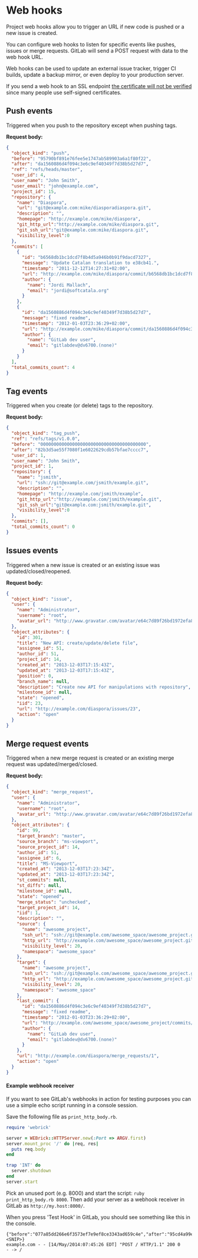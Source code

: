 # Web hooks

Project web hooks allow you to trigger an URL if new code is pushed or a new issue is created.

You can configure web hooks to listen for specific events like pushes, issues or merge requests. GitLab will send a POST request with data to the web hook URL.

Web hooks can be used to update an external issue tracker, trigger CI builds, update a backup mirror, or even deploy to your production server.

If you send a web hook to an SSL endpoint [the certificate will not be verified](https://gitlab.com/gitlab-org/gitlab-ce/blob/ccd617e58ea71c42b6b073e692447d0fe3c00be6/app/models/web_hook.rb#L35) since many people use self-signed certificates.

## Push events

Triggered when you push to the repository except when pushing tags.

**Request body:**

```json
{
  "object_kind": "push",
  "before": "95790bf891e76fee5e1747ab589903a6a1f80f22",
  "after": "da1560886d4f094c3e6c9ef40349f7d38b5d27d7",
  "ref": "refs/heads/master",
  "user_id": 4,
  "user_name": "John Smith",
  "user_email": "john@example.com",
  "project_id": 15,
  "repository": {
    "name": "Diaspora",
    "url": "git@example.com:mike/diasporadiaspora.git",
    "description": "",
    "homepage": "http://example.com/mike/diaspora", 
    "git_http_url":"http://example.com/mike/diaspora.git",
    "git_ssh_url":"git@example.com:mike/diaspora.git",
    "visibility_level":0
  },
  "commits": [
    {
      "id": "b6568db1bc1dcd7f8b4d5a946b0b91f9dacd7327",
      "message": "Update Catalan translation to e38cb41.",
      "timestamp": "2011-12-12T14:27:31+02:00",
      "url": "http://example.com/mike/diaspora/commit/b6568db1bc1dcd7f8b4d5a946b0b91f9dacd7327",
      "author": {
        "name": "Jordi Mallach",
        "email": "jordi@softcatala.org"
      }
    },
    {
      "id": "da1560886d4f094c3e6c9ef40349f7d38b5d27d7",
      "message": "fixed readme",
      "timestamp": "2012-01-03T23:36:29+02:00",
      "url": "http://example.com/mike/diaspora/commit/da1560886d4f094c3e6c9ef40349f7d38b5d27d7",
      "author": {
        "name": "GitLab dev user",
        "email": "gitlabdev@dv6700.(none)"
      }
    }
  ],
  "total_commits_count": 4
}
```

## Tag events

Triggered when you create (or delete) tags to the repository.

**Request body:**

```json
{
  "object_kind": "tag_push",
  "ref": "refs/tags/v1.0.0",
  "before": "0000000000000000000000000000000000000000",
  "after": "82b3d5ae55f7080f1e6022629cdb57bfae7cccc7",
  "user_id": 1,
  "user_name": "John Smith",
  "project_id": 1,
  "repository": {
    "name": "jsmith",
    "url": "ssh://git@example.com/jsmith/example.git",
    "description": "",
    "homepage": "http://example.com/jsmith/example",
    "git_http_url":"http://example.com/jsmith/example.git",
    "git_ssh_url":"git@example.com:jsmith/example.git",
    "visibility_level":0
  },
  "commits": [],
  "total_commits_count": 0
}
```

## Issues events

Triggered when a new issue is created or an existing issue was updated/closed/reopened.

**Request body:**

```json
{
  "object_kind": "issue",
  "user": {
    "name": "Administrator",
    "username": "root",
    "avatar_url": "http://www.gravatar.com/avatar/e64c7d89f26bd1972efa854d13d7dd61?s=40\u0026d=identicon"
  },
  "object_attributes": {
    "id": 301,
    "title": "New API: create/update/delete file",
    "assignee_id": 51,
    "author_id": 51,
    "project_id": 14,
    "created_at": "2013-12-03T17:15:43Z",
    "updated_at": "2013-12-03T17:15:43Z",
    "position": 0,
    "branch_name": null,
    "description": "Create new API for manipulations with repository",
    "milestone_id": null,
    "state": "opened",
    "iid": 23,
    "url": "http://example.com/diaspora/issues/23",
    "action": "open"
  }
}
```

## Merge request events

Triggered when a new merge request is created or an existing merge request was updated/merged/closed.

**Request body:**

```json
{
  "object_kind": "merge_request",
  "user": {
    "name": "Administrator",
    "username": "root",
    "avatar_url": "http://www.gravatar.com/avatar/e64c7d89f26bd1972efa854d13d7dd61?s=40\u0026d=identicon"
  },
  "object_attributes": {
    "id": 99,
    "target_branch": "master",
    "source_branch": "ms-viewport",
    "source_project_id": 14,
    "author_id": 51,
    "assignee_id": 6,
    "title": "MS-Viewport",
    "created_at": "2013-12-03T17:23:34Z",
    "updated_at": "2013-12-03T17:23:34Z",
    "st_commits": null,
    "st_diffs": null,
    "milestone_id": null,
    "state": "opened",
    "merge_status": "unchecked",
    "target_project_id": 14,
    "iid": 1,
    "description": "",
    "source": {
      "name": "awesome_project",
      "ssh_url": "ssh://git@example.com/awesome_space/awesome_project.git",
      "http_url": "http://example.com/awesome_space/awesome_project.git",
      "visibility_level": 20,
      "namespace": "awesome_space"
    },
    "target": {
      "name": "awesome_project",
      "ssh_url": "ssh://git@example.com/awesome_space/awesome_project.git",
      "http_url": "http://example.com/awesome_space/awesome_project.git",
      "visibility_level": 20,
      "namespace": "awesome_space"
    },
    "last_commit": {
      "id": "da1560886d4f094c3e6c9ef40349f7d38b5d27d7",
      "message": "fixed readme",
      "timestamp": "2012-01-03T23:36:29+02:00",
      "url": "http://example.com/awesome_space/awesome_project/commits/da1560886d4f094c3e6c9ef40349f7d38b5d27d7",
      "author": {
        "name": "GitLab dev user",
        "email": "gitlabdev@dv6700.(none)"
      }
    },
    "url": "http://example.com/diaspora/merge_requests/1",
    "action": "open"
  }
}
```

#### Example webhook receiver

If you want to see GitLab's webhooks in action for testing purposes you can use
a simple echo script running in a console session.

Save the following file as `print_http_body.rb`.

```ruby
require 'webrick'

server = WEBrick::HTTPServer.new(:Port => ARGV.first)
server.mount_proc '/' do |req, res|
  puts req.body
end

trap 'INT' do 
  server.shutdown 
end
server.start
```

Pick an unused port (e.g. 8000) and start the script: `ruby print_http_body.rb
8000`.  Then add your server as a webhook receiver in GitLab as
`http://my.host:8000/`.

When you press 'Test Hook' in GitLab, you should see something like this in the console.

```
{"before":"077a85dd266e6f3573ef7e9ef8ce3343ad659c4e","after":"95cd4a99e93bc4bbabacfa2cd10e6725b1403c60",<SNIP>}
example.com - - [14/May/2014:07:45:26 EDT] "POST / HTTP/1.1" 200 0
- -> /
```
